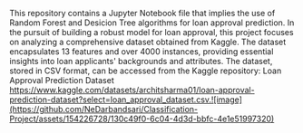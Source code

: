 This repository contains a Jupyter Notebook file that implies the use of Random Forest and Desicion Tree algorithms for loan approval prediction. In the pursuit of building a robust model for loan approval, this project focuses on analyzing a comprehensive dataset obtained from Kaggle. The dataset encapsulates 13 features and over 4000 instances, providing essential insights into loan applicants' backgrounds and attributes. The dataset, stored in CSV format, can be accessed from the Kaggle repository: Loan Approval Prediction Dataset https://www.kaggle.com/datasets/architsharma01/loan-approval-prediction-dataset?select=loan_approval_dataset.csv.![image](https://github.com/NeDarbandsari/Classification-Project/assets/154226728/130c49f0-6c04-4d3d-bbfc-4e1e51997320)
